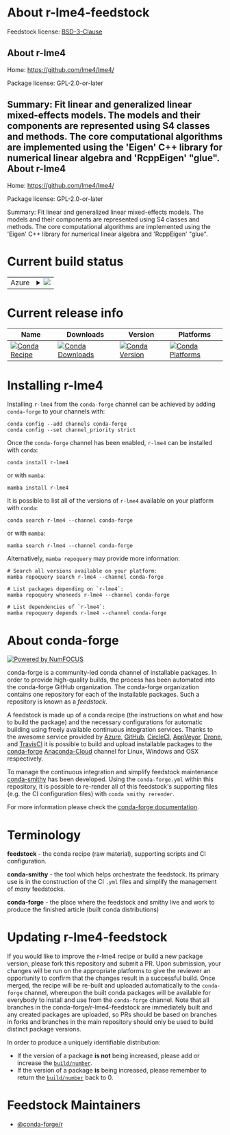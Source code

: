 About r-lme4-feedstock
======================

Feedstock license: [BSD-3-Clause](https://github.com/conda-forge/r-lme4-feedstock/blob/main/LICENSE.txt)

About r-lme4
------------

Home: https://github.com/lme4/lme4/

Package license: GPL-2.0-or-later

Summary: Fit linear and generalized linear mixed-effects models. The models and their components are represented using S4 classes and methods.  The core computational algorithms are implemented using the 'Eigen' C++ library for numerical linear algebra and 'RcppEigen' "glue".
About r-lme4
------------

Home: https://github.com/lme4/lme4/

Package license: GPL-2.0-or-later

Summary: Fit linear and generalized linear mixed-effects models. The models and their components are represented using S4 classes and methods.  The core computational algorithms are implemented using the 'Eigen' C++ library for numerical linear algebra and 'RcppEigen' "glue".

Current build status
====================


<table>
    
  <tr>
    <td>Azure</td>
    <td>
      <details>
        <summary>
          <a href="https://dev.azure.com/conda-forge/feedstock-builds/_build/latest?definitionId=1310&branchName=main">
            <img src="https://dev.azure.com/conda-forge/feedstock-builds/_apis/build/status/r-lme4-feedstock?branchName=main">
          </a>
        </summary>
        <table>
          <thead><tr><th>Variant</th><th>Status</th></tr></thead>
          <tbody><tr>
              <td>linux_64_r_base4.2</td>
              <td>
                <a href="https://dev.azure.com/conda-forge/feedstock-builds/_build/latest?definitionId=1310&branchName=main">
                  <img src="https://dev.azure.com/conda-forge/feedstock-builds/_apis/build/status/r-lme4-feedstock?branchName=main&jobName=linux&configuration=linux%20linux_64_r_base4.2" alt="variant">
                </a>
              </td>
            </tr><tr>
              <td>linux_64_r_base4.3</td>
              <td>
                <a href="https://dev.azure.com/conda-forge/feedstock-builds/_build/latest?definitionId=1310&branchName=main">
                  <img src="https://dev.azure.com/conda-forge/feedstock-builds/_apis/build/status/r-lme4-feedstock?branchName=main&jobName=linux&configuration=linux%20linux_64_r_base4.3" alt="variant">
                </a>
              </td>
            </tr><tr>
              <td>linux_aarch64_r_base4.2</td>
              <td>
                <a href="https://dev.azure.com/conda-forge/feedstock-builds/_build/latest?definitionId=1310&branchName=main">
                  <img src="https://dev.azure.com/conda-forge/feedstock-builds/_apis/build/status/r-lme4-feedstock?branchName=main&jobName=linux&configuration=linux%20linux_aarch64_r_base4.2" alt="variant">
                </a>
              </td>
            </tr><tr>
              <td>linux_aarch64_r_base4.3</td>
              <td>
                <a href="https://dev.azure.com/conda-forge/feedstock-builds/_build/latest?definitionId=1310&branchName=main">
                  <img src="https://dev.azure.com/conda-forge/feedstock-builds/_apis/build/status/r-lme4-feedstock?branchName=main&jobName=linux&configuration=linux%20linux_aarch64_r_base4.3" alt="variant">
                </a>
              </td>
            </tr><tr>
              <td>linux_ppc64le_r_base4.2</td>
              <td>
                <a href="https://dev.azure.com/conda-forge/feedstock-builds/_build/latest?definitionId=1310&branchName=main">
                  <img src="https://dev.azure.com/conda-forge/feedstock-builds/_apis/build/status/r-lme4-feedstock?branchName=main&jobName=linux&configuration=linux%20linux_ppc64le_r_base4.2" alt="variant">
                </a>
              </td>
            </tr><tr>
              <td>linux_ppc64le_r_base4.3</td>
              <td>
                <a href="https://dev.azure.com/conda-forge/feedstock-builds/_build/latest?definitionId=1310&branchName=main">
                  <img src="https://dev.azure.com/conda-forge/feedstock-builds/_apis/build/status/r-lme4-feedstock?branchName=main&jobName=linux&configuration=linux%20linux_ppc64le_r_base4.3" alt="variant">
                </a>
              </td>
            </tr><tr>
              <td>osx_64_r_base4.2</td>
              <td>
                <a href="https://dev.azure.com/conda-forge/feedstock-builds/_build/latest?definitionId=1310&branchName=main">
                  <img src="https://dev.azure.com/conda-forge/feedstock-builds/_apis/build/status/r-lme4-feedstock?branchName=main&jobName=osx&configuration=osx%20osx_64_r_base4.2" alt="variant">
                </a>
              </td>
            </tr><tr>
              <td>osx_64_r_base4.3</td>
              <td>
                <a href="https://dev.azure.com/conda-forge/feedstock-builds/_build/latest?definitionId=1310&branchName=main">
                  <img src="https://dev.azure.com/conda-forge/feedstock-builds/_apis/build/status/r-lme4-feedstock?branchName=main&jobName=osx&configuration=osx%20osx_64_r_base4.3" alt="variant">
                </a>
              </td>
            </tr><tr>
              <td>osx_arm64_r_base4.2</td>
              <td>
                <a href="https://dev.azure.com/conda-forge/feedstock-builds/_build/latest?definitionId=1310&branchName=main">
                  <img src="https://dev.azure.com/conda-forge/feedstock-builds/_apis/build/status/r-lme4-feedstock?branchName=main&jobName=osx&configuration=osx%20osx_arm64_r_base4.2" alt="variant">
                </a>
              </td>
            </tr><tr>
              <td>osx_arm64_r_base4.3</td>
              <td>
                <a href="https://dev.azure.com/conda-forge/feedstock-builds/_build/latest?definitionId=1310&branchName=main">
                  <img src="https://dev.azure.com/conda-forge/feedstock-builds/_apis/build/status/r-lme4-feedstock?branchName=main&jobName=osx&configuration=osx%20osx_arm64_r_base4.3" alt="variant">
                </a>
              </td>
            </tr><tr>
              <td>win_64</td>
              <td>
                <a href="https://dev.azure.com/conda-forge/feedstock-builds/_build/latest?definitionId=1310&branchName=main">
                  <img src="https://dev.azure.com/conda-forge/feedstock-builds/_apis/build/status/r-lme4-feedstock?branchName=main&jobName=win&configuration=win%20win_64_" alt="variant">
                </a>
              </td>
            </tr>
          </tbody>
        </table>
      </details>
    </td>
  </tr>
</table>

Current release info
====================

| Name | Downloads | Version | Platforms |
| --- | --- | --- | --- |
| [![Conda Recipe](https://img.shields.io/badge/recipe-r--lme4-green.svg)](https://anaconda.org/conda-forge/r-lme4) | [![Conda Downloads](https://img.shields.io/conda/dn/conda-forge/r-lme4.svg)](https://anaconda.org/conda-forge/r-lme4) | [![Conda Version](https://img.shields.io/conda/vn/conda-forge/r-lme4.svg)](https://anaconda.org/conda-forge/r-lme4) | [![Conda Platforms](https://img.shields.io/conda/pn/conda-forge/r-lme4.svg)](https://anaconda.org/conda-forge/r-lme4) |

Installing r-lme4
=================

Installing `r-lme4` from the `conda-forge` channel can be achieved by adding `conda-forge` to your channels with:

```
conda config --add channels conda-forge
conda config --set channel_priority strict
```

Once the `conda-forge` channel has been enabled, `r-lme4` can be installed with `conda`:

```
conda install r-lme4
```

or with `mamba`:

```
mamba install r-lme4
```

It is possible to list all of the versions of `r-lme4` available on your platform with `conda`:

```
conda search r-lme4 --channel conda-forge
```

or with `mamba`:

```
mamba search r-lme4 --channel conda-forge
```

Alternatively, `mamba repoquery` may provide more information:

```
# Search all versions available on your platform:
mamba repoquery search r-lme4 --channel conda-forge

# List packages depending on `r-lme4`:
mamba repoquery whoneeds r-lme4 --channel conda-forge

# List dependencies of `r-lme4`:
mamba repoquery depends r-lme4 --channel conda-forge
```


About conda-forge
=================

[![Powered by
NumFOCUS](https://img.shields.io/badge/powered%20by-NumFOCUS-orange.svg?style=flat&colorA=E1523D&colorB=007D8A)](https://numfocus.org)

conda-forge is a community-led conda channel of installable packages.
In order to provide high-quality builds, the process has been automated into the
conda-forge GitHub organization. The conda-forge organization contains one repository
for each of the installable packages. Such a repository is known as a *feedstock*.

A feedstock is made up of a conda recipe (the instructions on what and how to build
the package) and the necessary configurations for automatic building using freely
available continuous integration services. Thanks to the awesome service provided by
[Azure](https://azure.microsoft.com/en-us/services/devops/), [GitHub](https://github.com/),
[CircleCI](https://circleci.com/), [AppVeyor](https://www.appveyor.com/),
[Drone](https://cloud.drone.io/welcome), and [TravisCI](https://travis-ci.com/)
it is possible to build and upload installable packages to the
[conda-forge](https://anaconda.org/conda-forge) [Anaconda-Cloud](https://anaconda.org/)
channel for Linux, Windows and OSX respectively.

To manage the continuous integration and simplify feedstock maintenance
[conda-smithy](https://github.com/conda-forge/conda-smithy) has been developed.
Using the ``conda-forge.yml`` within this repository, it is possible to re-render all of
this feedstock's supporting files (e.g. the CI configuration files) with ``conda smithy rerender``.

For more information please check the [conda-forge documentation](https://conda-forge.org/docs/).

Terminology
===========

**feedstock** - the conda recipe (raw material), supporting scripts and CI configuration.

**conda-smithy** - the tool which helps orchestrate the feedstock.
                   Its primary use is in the construction of the CI ``.yml`` files
                   and simplify the management of *many* feedstocks.

**conda-forge** - the place where the feedstock and smithy live and work to
                  produce the finished article (built conda distributions)


Updating r-lme4-feedstock
=========================

If you would like to improve the r-lme4 recipe or build a new
package version, please fork this repository and submit a PR. Upon submission,
your changes will be run on the appropriate platforms to give the reviewer an
opportunity to confirm that the changes result in a successful build. Once
merged, the recipe will be re-built and uploaded automatically to the
`conda-forge` channel, whereupon the built conda packages will be available for
everybody to install and use from the `conda-forge` channel.
Note that all branches in the conda-forge/r-lme4-feedstock are
immediately built and any created packages are uploaded, so PRs should be based
on branches in forks and branches in the main repository should only be used to
build distinct package versions.

In order to produce a uniquely identifiable distribution:
 * If the version of a package **is not** being increased, please add or increase
   the [``build/number``](https://docs.conda.io/projects/conda-build/en/latest/resources/define-metadata.html#build-number-and-string).
 * If the version of a package **is** being increased, please remember to return
   the [``build/number``](https://docs.conda.io/projects/conda-build/en/latest/resources/define-metadata.html#build-number-and-string)
   back to 0.

Feedstock Maintainers
=====================

* [@conda-forge/r](https://github.com/conda-forge/r/)

